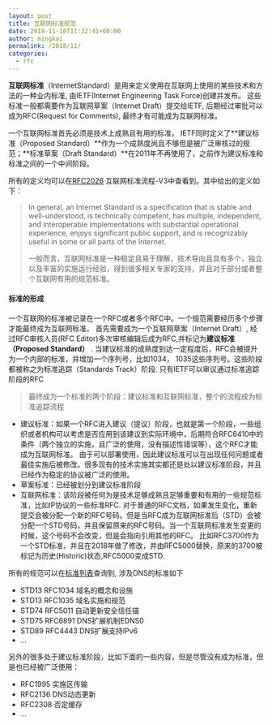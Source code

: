 ```yaml
---
layout: post
title: 互联网标准规范
date: 2018-11-16T11:32:41+00:00
author: mingkai
permalink: /2018/11/
categories:
  - rfc
---
```


**互联网标准**（InternetStandard）是用来定义使用在互联网上使用的某些技术和方法的一种业内标准, 由IETF(Internet Engineering Task Force)创建并发布。 这些标准一般都需要作为互联网草案（Internet Draft）提交给IETF, 后期经过审批可以成为RFC(Request for Comments), 最终才有可能成为互联网标准。

一个互联网标准首先必须是技术上成熟且有用的标准， IETF同时定义了**建议标准（Proposed Standard）**作为一个成熟度尚且不够但是被广泛审核过的规范；**标准草案（Draft Standard）**在2011年不再使用了，之前作为建议标准和标准之间的一个中间阶段。

所有的定义均可以在[RFC2026](https://tools.ietf.org/html/rfc2026) 互联网标准流程-V3中查看到。其中给出的定义如下：

> In general, an Internet Standard is a specification that is stable and well-understood, is technically competent, has multiple, independent, and interoperable implementations with substantial operational experience, enjoys significant public support, and is recognizably useful in some or all parts of the Internet.
>
> 一般而言，互联网标准是一种稳定且易于理解，技术导向且具有多个，独立以及丰富的实施运行经验，得到很多相关专家的支持，并且对于部分或者整个互联网有用的规范标准。



#### 标准的形成

一个互联网的标准被记录在一个RFC或者多个RFC中。一个规范需要经历多个步骤才能最终成为互联网标准。 首先需要成为一个互联网草案（Internet Draft）, 经过RFC审核人员(RFC Editor)多次审核编辑后成为RFC,并标记为**建议标准（Proposed Standard）** . 当建议标准的成熟度到达一定程度后，RFC会被提升为一个内部的标准，并增加一个序列号，比如1034， 1035这些序列号。这些阶段都被称之为标准追踪（Standards Track）阶段. 只有IETF可以审议通过标准追踪阶段的RFC

> 最终成为一个标准的两个阶段：建议标准和互联网标准，整个的流程成为标准追踪流程

- 建议标准：如果一个RFC进入建议（提议）阶段，也就是第一个阶段，一些组织或者机构可以考虑是否应用到该建议到实际环境中，后期符合RFC6410中的条件（两个独立的实施，且广泛的使用，没有描述性错误等），这个RFC才能成为互联网标准。 由于可以部署使用，因此建议标准可以在出现任何问题或者最佳实施后被修改。很多现有的技术实施其实都还是处以建议标准阶段，并且已经作为稳定的协议被广泛的使用。
- 草案标准：已经被划分到建议标准阶段
- 互联网标准：该阶段被任何为是技术足够成熟且足够重要和有用的一些规范标准，比如IP协议的一些标准RFC. 对于普通的RFC文档，如果发生变化，重新提交会被分配一个新的RFC号码。但是当RFC成为互联网标准后（STD）会被分配一个STD号码，并且保留原来的RFC号码。当一个互联网标准发生变更的时候，这个号码不会改变，但是会指向引用其他的RFC。 比如RFC3700作为一个STD标准，并且在2018年做了修改，并由RFC5000替换，原来的3700被标记为历史(Historic)状态,RFC5000变成STD.



所有的规范可以在[标准列表](https://www.rfc-editor.org/standards)查询到, 涉及DNS的标准如下

- STD13 RFC1034  域名的概念和设施
- STD13 RFC1035  域名实施和规范
- STD74 RFC5011 自动更新安全信任锚
- STD75 RFC6891 DNS扩展机制EDNS0
- STD89 RFC4443 DNS扩展支持IPv6
- ... 

另外的很多处于建议标准阶段，比如下面的一些内容，但是尽管没有成为标准，但是也已经被广泛使用：

- RFC1995 实施区传输
- RFC2136 DNS动态更新
- RFC2308 否定缓存
- ...


